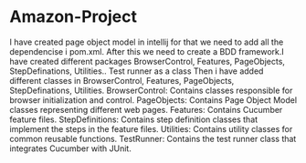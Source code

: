 # Amazon-Project
I have created page object model in intellij for that we need to add all the dependencise i pom.xml.
After this we need to create a BDD framework.I have created different packages BrowserControl, Features, PageObjects, StepDefinations, Utilities..
Test runner as a class
Then i have added different classes in BrowserControl, Features, PageObjects, StepDefinations, Utilities.
BrowserControl: Contains classes responsible for browser initialization and control.
PageObjects: Contains Page Object Model classes representing different web pages.
Features: Contains Cucumber feature files.
StepDefinitions: Contains step definition classes that implement the steps in the feature files.
Utilities: Contains utility classes for common reusable functions.
TestRunner: Contains the test runner class that integrates Cucumber with JUnit.



